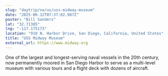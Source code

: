 ```yaml
---
slug: "daytrip/na/us/uss-midway-museum"
date: "2025-06-12T07:37:02.987Z"
poster: "Bill Sanders"
lat: "32.71385"
lng: "-117.175173"
location: "910 N. Harbor Drive, San Diego, California, United States"
title: "USS Midway Museum"
external_url: https://www.midway.org
---
```

One of the largest and longest-serving naval vessels in the 20th century, now permanently moored in San Diego Harbor to serve as a multi-level museum with various tours and a flight deck with dozens of aircraft.